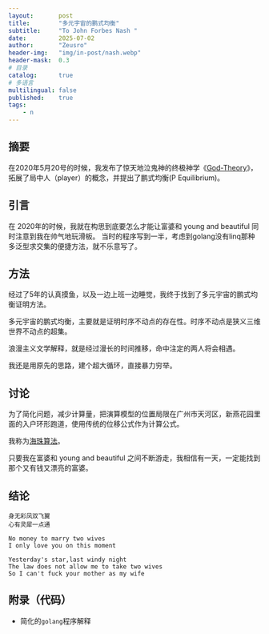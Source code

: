 ```yaml
---
layout:       post
title:        "多元宇宙的鹏式均衡"
subtitle:     "To John Forbes Nash "
date:         2025-07-02
author:       "Zeusro"
header-img:   "img/in-post/nash.webp"
header-mask:  0.3
# 目录
catalog:      true
# 多语言
multilingual: false
published:    true
tags:
    - n
---
```



## 摘要

在2020年5月20号的时候，我发布了惊天地泣鬼神的终极神学《[God-Theory](https://github.com/zeusro/God-Theory)》，拓展了局中人（player）的概念，并提出了鹏式均衡(P Equilibrium)。

## 引言

在 2020年的时候，我就在构思到底要怎么才能让富婆和 young and beautiful 同时注意到我在帅气地玩滑板。
当时的程序写到一半，考虑到golang没有linq那种多泛型求交集的便捷方法，就不乐意写了。

## 方法

经过了5年的认真摸鱼，以及一边上班一边睡觉，我终于找到了多元宇宙的鹏式均衡证明方法。

多元宇宙的鹏式均衡，主要就是证明时序不动点的存在性。时序不动点是狭义三维世界不动点的超集。

浪漫主义文学解释，就是经过漫长的时间推移，命中注定的两人将会相遇。

我还是用原先的思路，建个超大循环，直接暴力穷举。

## 讨论

为了简化问题，减少计算量，把演算模型的位置局限在广州市天河区，新燕花园里面的入户环形跑道，使用传统的位移公式作为计算公式。

我称为[海珠算法](https://github.com/zeusro/system/blob/main/function/local/p/v3/sea_eye.go)。

只要我在富婆和 young and beautiful  之间不断游走，我相信有一天，一定能找到那个又有钱又漂亮的富婆。

## 结论

```poem
身无彩凤双飞翼
心有灵犀一点通

No money to marry two wives
I only love you on this moment

Yesterday's star,last windy night
The law does not allow me to take two wives
So I can't fuck your mother as my wife
```

## 附录（代码）

- 简化的`golang`程序解释
